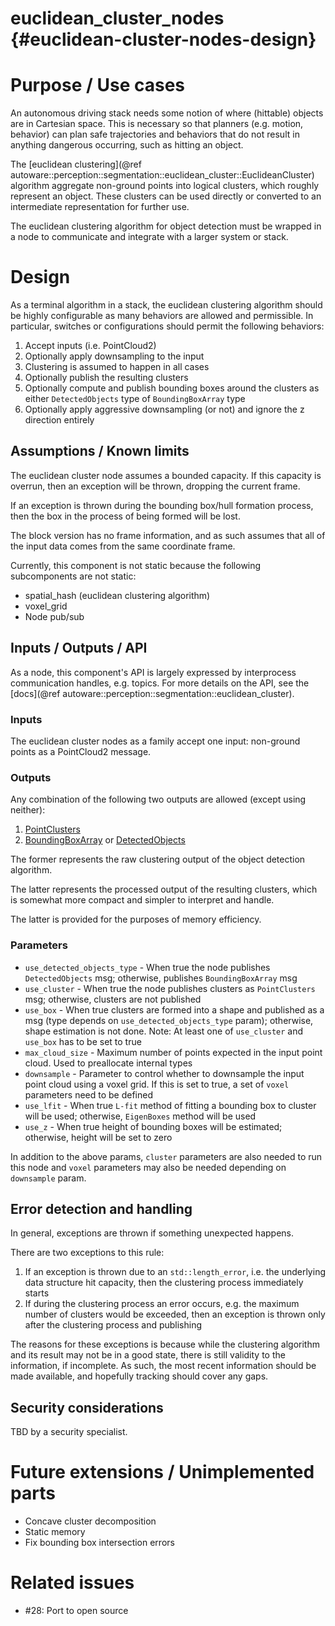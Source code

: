 euclidean_cluster_nodes {#euclidean-cluster-nodes-design}
=======================

# Purpose / Use cases

An autonomous driving stack needs some notion of where (hittable) objects are in Cartesian space.
This is necessary so that planners (e.g. motion, behavior) can plan safe trajectories and behaviors
that do not result in anything dangerous occurring, such as hitting an object.

The
[euclidean clustering](@ref autoware::perception::segmentation::euclidean_cluster::EuclideanCluster)
algorithm aggregate non-ground points into logical clusters, which roughly represent an object.
These clusters can be used directly or converted to an intermediate representation for further use.

The euclidean clustering algorithm for object detection must be wrapped in a node to communicate
and integrate with a larger system or stack.

# Design

As a terminal algorithm in a stack, the euclidean clustering algorithm should be highly configurable
as many behaviors are allowed and permissible. In particular, switches or configurations should
permit the following behaviors:

1. Accept inputs (i.e. PointCloud2)
2. Optionally apply downsampling to the input
3. Clustering is assumed to happen in all cases
4. Optionally publish the resulting clusters
5. Optionally compute and publish bounding boxes around the clusters as either `DetectedObjects` 
   type of `BoundingBoxArray` type
6. Optionally apply aggressive downsampling (or not) and ignore the z direction entirely

## Assumptions / Known limits

The euclidean cluster node assumes a bounded capacity. If this capacity
is overrun, then an exception will be thrown, dropping the current frame.

If an exception is thrown during the bounding box/hull formation process, then the box
in the process of being formed will be lost.

The block version has no frame information, and as such assumes that all of the input
data comes from the same coordinate frame.

Currently, this component is not static because the following subcomponents are not static:
- spatial_hash (euclidean clustering algorithm)
- voxel_grid
- Node pub/sub

## Inputs / Outputs / API

As a node, this component's API is largely expressed by interprocess communication handles,
e.g. topics. For more details on the API, see the
[docs](@ref autoware::perception::segmentation::euclidean_cluster).

### Inputs

The euclidean cluster nodes as a family accept one input: non-ground points as a
PointCloud2 message.

### Outputs

Any combination of the following two outputs are allowed (except using neither):

1. [PointClusters](https://gitlab.com/autowarefoundation/autoware.auto/autoware_auto_msgs/-/raw/master/autoware_auto_msgs/msg/PointClusters.msg)
2. [BoundingBoxArray](https://gitlab.com/autowarefoundation/autoware.auto/autoware_auto_msgs/-/raw/master/autoware_auto_msgs/msg/BoundingBoxArray.msg) or 
   [DetectedObjects](https://gitlab.com/autowarefoundation/autoware.auto/autoware_auto_msgs/-/raw/master/autoware_auto_msgs/msg/DetectedObjects.msg)

The former represents the raw clustering output of the object detection algorithm.

The latter represents the processed output of the resulting clusters, which is somewhat
more compact and simpler to interpret and handle.

The latter is provided for the purposes of memory efficiency.

### Parameters
- `use_detected_objects_type` - When true the node publishes `DetectedObjects` msg; otherwise, publishes `BoundingBoxArray` msg
- `use_cluster` - When true the node publishes clusters as `PointClusters` msg; otherwise, clusters are not published
- `use_box` - When true clusters are formed into a shape and published as a msg (type depends on `use_detected_objects_type` param); otherwise, shape estimation is not done. Note: At least one of `use_cluster` and `use_box` has to be set to true
- `max_cloud_size` - Maximum number of points expected in the input point cloud. Used to preallocate internal types  
- `downsample` - Parameter to control whether to downsample the input point cloud using a voxel grid. If this is set to true, a set of `voxel` parameters need to be defined  
- `use_lfit` - When true `L-fit` method of fitting a bounding box to cluster will be used; otherwise, `EigenBoxes` method will be used  
- `use_z` - When true height of bounding boxes will be estimated; otherwise, height will be set to zero 

In addition to the above params, `cluster` parameters are also needed to run this node and `voxel` parameters may also be needed depending on `downsample` param.

## Error detection and handling

In general, exceptions are thrown if something unexpected happens.

There are two exceptions to this rule:

1. If an exception is thrown due to an `std::length_error`, i.e. the underlying data structure hit
capacity, then the clustering process immediately starts
2. If during the clustering process an error occurs, e.g. the maximum number of clusters would be
exceeded, then an exception is thrown only after the clustering process and publishing

The reasons for these exceptions is because while the clustering algorithm and its result
may not be in a good state, there is still validity to the information, if incomplete. As such,
the most recent information should be made available, and hopefully tracking should cover any gaps.

## Security considerations

TBD by a security specialist.

# Future extensions / Unimplemented parts

- Concave cluster decomposition
- Static memory
- Fix bounding box intersection errors


# Related issues

- #28: Port to open source
